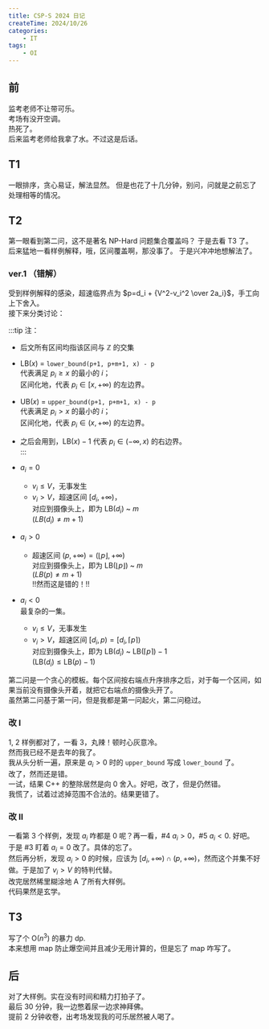 ```yaml
---
title: CSP-S 2024 日记
createTime: 2024/10/26
categories:
    - IT
tags:
    - OI
---
```


## 前
监考老师不让带可乐。  
考场有没开空调。  
热死了。  
后来监考老师给我拿了水。不过这是后话。

## T1
一眼排序，贪心易证，解法显然。
但是也花了十几分钟，别问，问就是之前忘了处理相等的情况。

## T2
第一眼看到第二问，这不是著名 NP-Hard 问题集合覆盖吗？
于是去看 T3 了。
后来猛地一看样例解释，哦，区间覆盖啊，那没事了。
于是兴冲冲地想解法了。

### ver.1 （错解）
受到样例解释的感染，超速临界点为 $p=d_i + {V^2-v_i^2 \over 2a_i}$，手工向上下舍入。  
接下来分类讨论：  

:::tip 注：
- 后文所有区间均指该区间与 $\mathbb{Z}$ 的交集  
- $\mathrm{LB}(x)$ = `lower_bound(p+1, p+m+1, x) - p`  
  代表满足 $p_i\ge x$ 的最小的 $i$；  
  区间化地，代表 $p_i\in[x,+\infty)$ 的左边界。
- $\mathrm{UB}(x)$ = `upper_bound(p+1, p+m+1, x) - p`  
  代表满足 $p_i\gt x$ 的最小的 $i$；  
  区间化地，代表 $p_i\in(x, +\infty)$ 的左边界。  
- 之后会用到，$\mathrm{LB}(x)-1$ 代表 $p_i\in(-\infty, x)$ 的右边界。  
:::

- $a_i=0$
  - $v_i\le V$，无事发生
  - $v_i\gt V$，超速区间 $[d_i, +\infty)$，  
    对应到摄像头上，即为 $\mathrm{LB}(d_i)$ ~ $m$  
    $(LB(d_i)\ne m+1)$
- $a_i>0$
  - 超速区间 $(p,+\infty) = (\lfloor p\rfloor, +\infty)$  
    对应到摄像头上，即为 $\mathrm{LB}(\lfloor p\rfloor)$ ~ $m$  
    $(LB(p)\ne m+1)$  
    !!然而这是错的！!!
- $a_i<0$  
  最复杂的一集。
  - $v_i\le V$，无事发生
  - $v_i>V$，超速区间 $[d_i, p)=[d_i, \lceil p\rceil)$  
    对应到摄像头上，即为 $\mathrm{LB}(d_i)$ ~ $\mathrm{LB}(\lceil p\rceil)-1$  
    $(\mathrm{LB}(d_i)\le\mathrm{LB}(p)-1)$

第二问是一个贪心的模板。每个区间按右端点升序排序之后，对于每一个区间，如果当前没有摄像头开着，就把它右端点的摄像头开了。  
虽然第二问基于第一问，但是我都是第一问起火，第二问稳过。

### 改 I
1, 2 样例都对了，一看 3，丸辣！顿时心灰意冷。  
然而我已经不是去年的我了。  
我从头分析一遍，原来是 $a_i>0$ 时的 `upper_bound` 写成 `lower_bound` 了。  
改了，然而还是错。  
一试，结果 C++ 的整除居然是向 0 舍入。好吧，改了，但是仍然错。  
我慌了，试着过滤掉范围不合法的。结果更错了。

### 改 II
一看第 3 个样例，发现 $a_i$ 咋都是 0 呢？再一看，#4 $a_i>0$，#5 $a_i<0$. 好吧。  
于是 #3 盯着 $a_i=0$ 改了。具体的忘了。  
然后再分析，发现 $a_i>0$ 的时候，应该为 $[d_i, +\infty)\cap(p,+\infty)$，然而这个并集不好做。于是加了 $v_i>V$ 的特判代替。  
改完居然稀里糊涂地 A 了所有大样例。  
代码果然是玄学。

## T3
写了个 $\mathrm{O}(n^3)$ 的暴力 dp.  
本来想用 map 防止爆空间并且减少无用计算的，但是忘了 map 咋写了。

## 后
对了大样例。实在没有时间和精力打拍子了。  
最后 30 分钟，我一边憋着尿一边求神拜佛。  
提前 2 分钟收卷，出考场发现我的可乐居然被人喝了。

